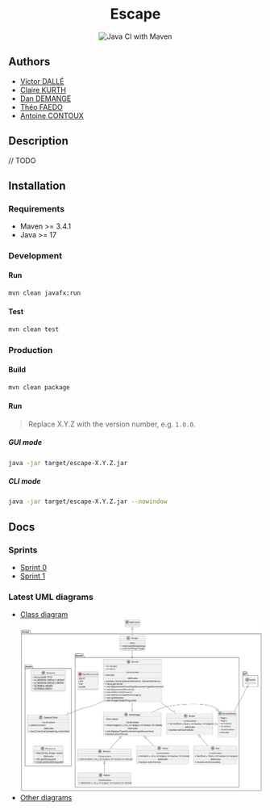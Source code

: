 <div align="center">

# Escape
![Java CI with Maven](https://github.com/victord54/escape/actions/workflows/maven.yml/badge.svg)
</div>

## Authors
* [Victor DALLÉ](https://github.com/victord54)
* [Claire KURTH](https://github.com/clairekth)
* [Dan DEMANGE](https://github.com/Hazvard)
* [Théo FAEDO](https://github.com/TheoFaedo)
* [Antoine CONTOUX](https://github.com/ActxLeToucan)

## Description
// TODO

## Installation
### Requirements
* Maven >= 3.4.1
* Java >= 17

### Development
#### Run
```bash
mvn clean javafx:run
```

#### Test
```bash
mvn clean test
```

### Production
#### Build
```bash
mvn clean package
```

#### Run
> Replace X.Y.Z with the version number, e.g. `1.0.0`.
##### GUI mode
```bash
java -jar target/escape-X.Y.Z.jar
```

##### CLI mode
```bash
java -jar target/escape-X.Y.Z.jar --nowindow
```

## Docs
### Sprints
* [Sprint 0](docs/sprints/0)
* [Sprint 1](docs/sprints/1)

### Latest UML diagrams
* [Class diagram](docs/uml/class-diagram.svg)\
![Class diagram](docs/uml/class-diagram.svg)
* [Other diagrams](docs/uml)
